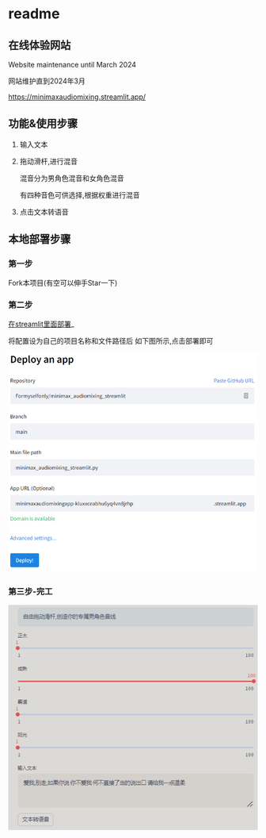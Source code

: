 # readme

## 在线体验网站

Website maintenance until March 2024

网站维护直到2024年3月

https://minimaxaudiomixing.streamlit.app/

## 功能&使用步骤

1. 输入文本

2. 拖动滑杆,进行混音

   混音分为男角色混音和女角色混音

   有四种音色可供选择,根据权重进行混音

3. 点击文本转语音

## 本地部署步骤

### 第一步

Fork本项目(有空可以伸手Star一下)

### 第二步

[在streamlit里面部署](https://share.streamlit.io/deploy)_

将配置设为自己的项目名称和文件路径后
如下图所示,点击部署即可

![image-20231226174914255](deploy.png)

### 第三步-完工

![image-20231226175306564](show.png)
